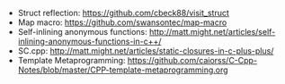  - Struct reflection: https://github.com/cbeck88/visit_struct
 - Map macro: https://github.com/swansontec/map-macro
 - Self-inlining anonymous functions: http://matt.might.net/articles/self-inlining-anonymous-functions-in-c++/
 - SC.cpp: http://matt.might.net/articles/static-closures-in-c-plus-plus/
 - Template Metaprogramming: https://github.com/caiorss/C-Cpp-Notes/blob/master/CPP-template-metaprogramming.org
